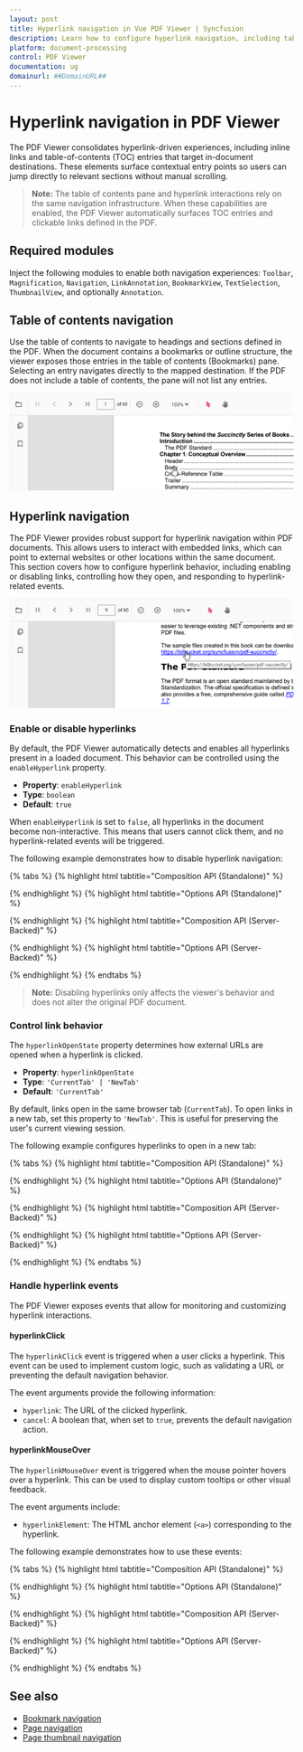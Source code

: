 ```yaml
---
layout: post
title: Hyperlink navigation in Vue PDF Viewer | Syncfusion
description: Learn how to configure hyperlink navigation, including table-of-contents entries, in the Syncfusion PDF Viewer control for Vue.
platform: document-processing
control: PDF Viewer
documentation: ug
domainurl: ##DomainURL##
---
```


# Hyperlink navigation in PDF Viewer

The PDF Viewer consolidates hyperlink-driven experiences, including inline links and table-of-contents (TOC) entries that target in-document destinations. These elements surface contextual entry points so users can jump directly to relevant sections without manual scrolling.

> **Note:** The table of contents pane and hyperlink interactions rely on the same navigation infrastructure. When these capabilities are enabled, the PDF Viewer automatically surfaces TOC entries and clickable links defined in the PDF.

## Required modules

Inject the following modules to enable both navigation experiences: `Toolbar`, `Magnification`, `Navigation`, `LinkAnnotation`, `BookmarkView`, `TextSelection`, `ThumbnailView`, and optionally `Annotation`.

## Table of contents navigation

Use the table of contents to navigate to headings and sections defined in the PDF. When the document contains a bookmarks or outline structure, the viewer exposes those entries in the table of contents (Bookmarks) pane. Selecting an entry navigates directly to the mapped destination. If the PDF does not include a table of contents, the pane will not list any entries.

![Table of contents pane in PDF Viewer](../images/toc.png)

## Hyperlink navigation

The PDF Viewer provides robust support for hyperlink navigation within PDF documents. This allows users to interact with embedded links, which can point to external websites or other locations within the same document. This section covers how to configure hyperlink behavior, including enabling or disabling links, controlling how they open, and responding to hyperlink-related events.

![Hyperlink Navigation in PDF Viewer](../images/link.png)

### Enable or disable hyperlinks

By default, the PDF Viewer automatically detects and enables all hyperlinks present in a loaded document. This behavior can be controlled using the `enableHyperlink` property.

- **Property**: `enableHyperlink`
- **Type**: `boolean`
- **Default**: `true`

When `enableHyperlink` is set to `false`, all hyperlinks in the document become non-interactive. This means that users cannot click them, and no hyperlink-related events will be triggered.

The following example demonstrates how to disable hyperlink navigation:

{% tabs %}
{% highlight html tabtitle="Composition API (Standalone)" %}
<template>
  <div id="app">
    <ejs-pdfviewer id="pdfViewer" :documentPath="documentPath" :resourceUrl="resourceUrl" :enableHyperlink="false">
    </ejs-pdfviewer>
  </div>
</template>

<script setup>
import {
  PdfViewerComponent as EjsPdfviewer, Toolbar, Magnification, Navigation, Annotation,
  LinkAnnotation, ThumbnailView, BookmarkView, TextSelection
} from '@syncfusion/ej2-vue-pdfviewer';
import { provide } from 'vue';

const documentPath = 'https://cdn.syncfusion.com/content/pdf/pdf-succinctly.pdf';
const resourceUrl = 'https://cdn.syncfusion.com/ej2/24.1.41/dist/ej2-pdfviewer-lib';

defineProps();

provide('PdfViewer', [Toolbar, Magnification, Navigation, Annotation, LinkAnnotation,
  ThumbnailView, BookmarkView, TextSelection]);
</script>
{% endhighlight %}
{% highlight html tabtitle="Options API (Standalone)" %}
<template>
  <div id="app">
    <ejs-pdfviewer id="pdfViewer" :documentPath="documentPath" :resourceUrl="resourceUrl" :enableHyperlink="false">
    </ejs-pdfviewer>
  </div>
</template>

<script>
import {
  PdfViewerComponent, Toolbar, Magnification, Navigation, Annotation,
  LinkAnnotation, ThumbnailView, BookmarkView, TextSelection
} from '@syncfusion/ej2-vue-pdfviewer';

export default {
  name: 'App',
  components: {
    'ejs-pdfviewer': PdfViewerComponent
  },
  data() {
    return {
      documentPath: 'https://cdn.syncfusion.com/content/pdf/pdf-succinctly.pdf',
      resourceUrl: 'https://cdn.syncfusion.com/ej2/24.1.41/dist/ej2-pdfviewer-lib'
    };
  },
  provide: {
    PdfViewer: [Toolbar, Magnification, Navigation, Annotation, LinkAnnotation,
      ThumbnailView, BookmarkView, TextSelection]
  }
};
</script>
{% endhighlight %}
{% highlight html tabtitle="Composition API (Server-Backed)" %}
<template>
  <div id="app">
    <ejs-pdfviewer id="pdfViewer" :serviceUrl="serviceUrl" :documentPath="documentPath" :enableHyperlink="false">
    </ejs-pdfviewer>
  </div>
</template>

<script setup>
import {
  PdfViewerComponent as EjsPdfviewer, Toolbar, Magnification, Navigation, Annotation,
  LinkAnnotation, ThumbnailView, BookmarkView, TextSelection
} from '@syncfusion/ej2-vue-pdfviewer';
import { provide } from 'vue';

const serviceUrl = 'https://document.syncfusion.com/web-services/pdf-viewer/api/pdfviewer';
const documentPath = 'https://cdn.syncfusion.com/content/pdf/pdf-succinctly.pdf';

defineProps();

provide('PdfViewer', [Toolbar, Magnification, Navigation, Annotation, LinkAnnotation,
  ThumbnailView, BookmarkView, TextSelection]);
</script>
{% endhighlight %}
{% highlight html tabtitle="Options API (Server-Backed)" %}
<template>
  <div id="app">
    <ejs-pdfviewer id="pdfViewer" :serviceUrl="serviceUrl" :documentPath="documentPath" :enableHyperlink="false">
    </ejs-pdfviewer>
  </div>
</template>

<script>
import {
  PdfViewerComponent, Toolbar, Magnification, Navigation, Annotation,
  LinkAnnotation, ThumbnailView, BookmarkView, TextSelection
} from '@syncfusion/ej2-vue-pdfviewer';

export default {
  name: 'App',
  components: {
    'ejs-pdfviewer': PdfViewerComponent
  },
  data() {
    return {
      serviceUrl: 'https://document.syncfusion.com/web-services/pdf-viewer/api/pdfviewer',
      documentPath: 'https://cdn.syncfusion.com/content/pdf/pdf-succinctly.pdf'
    };
  },
  provide: {
    PdfViewer: [Toolbar, Magnification, Navigation, Annotation, LinkAnnotation,
      ThumbnailView, BookmarkView, TextSelection]
  }
};
</script>
{% endhighlight %}
{% endtabs %}

> **Note:** Disabling hyperlinks only affects the viewer's behavior and does not alter the original PDF document.

### Control link behavior

The `hyperlinkOpenState` property determines how external URLs are opened when a hyperlink is clicked.

- **Property**: `hyperlinkOpenState`
- **Type**: `'CurrentTab' | 'NewTab'`
- **Default**: `'CurrentTab'`

By default, links open in the same browser tab (`CurrentTab`). To open links in a new tab, set this property to `'NewTab'`. This is useful for preserving the user's current viewing session.

The following example configures hyperlinks to open in a new tab:

{% tabs %}
{% highlight html tabtitle="Composition API (Standalone)" %}
<template>
  <div id="app">
    <ejs-pdfviewer id="pdfViewer" :documentPath="documentPath" :resourceUrl="resourceUrl"
      :hyperlinkOpenState="hyperlinkOpenState">
    </ejs-pdfviewer>
  </div>
</template>

<script setup>
import {
  PdfViewerComponent as EjsPdfviewer, Toolbar, Magnification, Navigation, Annotation,
  LinkAnnotation, ThumbnailView, BookmarkView, TextSelection
} from '@syncfusion/ej2-vue-pdfviewer';
import { provide } from 'vue';

const documentPath = 'https://cdn.syncfusion.com/content/pdf/pdf-succinctly.pdf';
const resourceUrl = 'https://cdn.syncfusion.com/ej2/24.1.41/dist/ej2-pdfviewer-lib';
const hyperlinkOpenState = 'NewTab';

defineProps();

provide('PdfViewer', [Toolbar, Magnification, Navigation, Annotation, LinkAnnotation,
  ThumbnailView, BookmarkView, TextSelection]);
</script>
{% endhighlight %}
{% highlight html tabtitle="Options API (Standalone)" %}
<template>
  <div id="app">
    <ejs-pdfviewer id="pdfViewer" :documentPath="documentPath" :resourceUrl="resourceUrl"
      :hyperlinkOpenState="hyperlinkOpenState">
    </ejs-pdfviewer>
  </div>
</template>

<script>
import {
  PdfViewerComponent, Toolbar, Magnification, Navigation, Annotation,
  LinkAnnotation, ThumbnailView, BookmarkView, TextSelection
} from '@syncfusion/ej2-vue-pdfviewer';

export default {
  name: 'App',
  components: {
    'ejs-pdfviewer': PdfViewerComponent
  },
  data() {
    return {
      documentPath: 'https://cdn.syncfusion.com/content/pdf/pdf-succinctly.pdf',
      resourceUrl: 'https://cdn.syncfusion.com/ej2/24.1.41/dist/ej2-pdfviewer-lib',
      hyperlinkOpenState: 'NewTab'
    };
  },
  provide: {
    PdfViewer: [Toolbar, Magnification, Navigation, Annotation, LinkAnnotation,
      ThumbnailView, BookmarkView, TextSelection]
  }
};
</script>
{% endhighlight %}
{% highlight html tabtitle="Composition API (Server-Backed)" %}
<template>
  <div id="app">
    <ejs-pdfviewer id="pdfViewer" :serviceUrl="serviceUrl" :documentPath="documentPath"
      :hyperlinkOpenState="hyperlinkOpenState">
    </ejs-pdfviewer>
  </div>
</template>

<script setup>
import {
  PdfViewerComponent as EjsPdfviewer, Toolbar, Magnification, Navigation, Annotation,
  LinkAnnotation, ThumbnailView, BookmarkView, TextSelection
} from '@syncfusion/ej2-vue-pdfviewer';
import { provide } from 'vue';

const serviceUrl = 'https://document.syncfusion.com/web-services/pdf-viewer/api/pdfviewer';
const documentPath = 'https://cdn.syncfusion.com/content/pdf/pdf-succinctly.pdf';
const hyperlinkOpenState = 'NewTab';

defineProps();

provide('PdfViewer', [Toolbar, Magnification, Navigation, Annotation, LinkAnnotation,
  ThumbnailView, BookmarkView, TextSelection]);
</script>
{% endhighlight %}
{% highlight html tabtitle="Options API (Server-Backed)" %}
<template>
  <div id="app">
    <ejs-pdfviewer id="pdfViewer" :serviceUrl="serviceUrl" :documentPath="documentPath"
      :hyperlinkOpenState="hyperlinkOpenState">
    </ejs-pdfviewer>
  </div>
</template>

<script>
import {
  PdfViewerComponent, Toolbar, Magnification, Navigation, Annotation,
  LinkAnnotation, ThumbnailView, BookmarkView, TextSelection
} from '@syncfusion/ej2-vue-pdfviewer';

export default {
  name: 'App',
  components: {
    'ejs-pdfviewer': PdfViewerComponent
  },
  data() {
    return {
      serviceUrl: 'https://document.syncfusion.com/web-services/pdf-viewer/api/pdfviewer',
      documentPath: 'https://cdn.syncfusion.com/content/pdf/pdf-succinctly.pdf',
      hyperlinkOpenState: 'NewTab'
    };
  },
  provide: {
    PdfViewer: [Toolbar, Magnification, Navigation, Annotation, LinkAnnotation,
      ThumbnailView, BookmarkView, TextSelection]
  }
};
</script>
{% endhighlight %}
{% endtabs %}

### Handle hyperlink events

The PDF Viewer exposes events that allow for monitoring and customizing hyperlink interactions.

#### hyperlinkClick

The `hyperlinkClick` event is triggered when a user clicks a hyperlink. This event can be used to implement custom logic, such as validating a URL or preventing the default navigation behavior.

The event arguments provide the following information:
- `hyperlink`: The URL of the clicked hyperlink.
- `cancel`: A boolean that, when set to `true`, prevents the default navigation action.

#### hyperlinkMouseOver

The `hyperlinkMouseOver` event is triggered when the mouse pointer hovers over a hyperlink. This can be used to display custom tooltips or other visual feedback.

The event arguments include:
- `hyperlinkElement`: The HTML anchor element (`<a>`) corresponding to the hyperlink.

The following example demonstrates how to use these events:

{% tabs %}
{% highlight html tabtitle="Composition API (Standalone)" %}
<template>
  <div id="app">
    <ejs-pdfviewer id="pdfViewer" :documentPath="documentPath" :resourceUrl="resourceUrl"
      @hyperlinkClick="onHyperlinkClick" @hyperlinkMouseOver="onHyperlinkMouseOver">
    </ejs-pdfviewer>
  </div>
</template>

<script setup>
import {
  PdfViewerComponent as EjsPdfviewer, Toolbar, Magnification, Navigation, Annotation,
  LinkAnnotation, ThumbnailView, BookmarkView, TextSelection
} from '@syncfusion/ej2-vue-pdfviewer';
import { provide } from 'vue';

const documentPath = 'https://cdn.syncfusion.com/content/pdf/pdf-succinctly.pdf';
const resourceUrl = 'https://cdn.syncfusion.com/ej2/24.1.41/dist/ej2-pdfviewer-lib';

defineProps();

provide('PdfViewer', [Toolbar, Magnification, Navigation, Annotation, LinkAnnotation,
  ThumbnailView, BookmarkView, TextSelection]);

const onHyperlinkClick = (args) => {
  console.log('Hyperlink Clicked:', args.hyperlink);
  // To prevent navigation, uncomment the next line.
  // args.cancel = true;
};

const onHyperlinkMouseOver = (args) => {
  console.log('Mouse is over hyperlink:', args.hyperlinkElement.href);
};
</script>
{% endhighlight %}
{% highlight html tabtitle="Options API (Standalone)" %}
<template>
  <div id="app">
    <ejs-pdfviewer id="pdfViewer" :documentPath="documentPath" :resourceUrl="resourceUrl"
      @hyperlinkClick="onHyperlinkClick" @hyperlinkMouseOver="onHyperlinkMouseOver">
    </ejs-pdfviewer>
  </div>
</template>

<script>
import {
  PdfViewerComponent, Toolbar, Magnification, Navigation, Annotation,
  LinkAnnotation, ThumbnailView, BookmarkView, TextSelection
} from '@syncfusion/ej2-vue-pdfviewer';

export default {
  name: 'App',
  components: {
    'ejs-pdfviewer': PdfViewerComponent
  },
  data() {
    return {
      documentPath: 'https://cdn.syncfusion.com/content/pdf/pdf-succinctly.pdf',
      resourceUrl: 'https://cdn.syncfusion.com/ej2/24.1.41/dist/ej2-pdfviewer-lib'
    };
  },
  provide: {
    PdfViewer: [Toolbar, Magnification, Navigation, Annotation, LinkAnnotation,
      ThumbnailView, BookmarkView, TextSelection]
  },
  methods: {
    onHyperlinkClick(args) {
      console.log('Hyperlink Clicked:', args.hyperlink);
      // args.cancel = true;
    },
    onHyperlinkMouseOver(args) {
      console.log('Mouse is over hyperlink:', args.hyperlinkElement.href);
    }
  }
};
</script>
{% endhighlight %}
{% highlight html tabtitle="Composition API (Server-Backed)" %}
<template>
  <div id="app">
    <ejs-pdfviewer id="pdfViewer" :serviceUrl="serviceUrl" :documentPath="documentPath"
      @hyperlinkClick="onHyperlinkClick" @hyperlinkMouseOver="onHyperlinkMouseOver">
    </ejs-pdfviewer>
  </div>
</template>

<script setup>
import {
  PdfViewerComponent as EjsPdfviewer, Toolbar, Magnification, Navigation, Annotation,
  LinkAnnotation, ThumbnailView, BookmarkView, TextSelection
} from '@syncfusion/ej2-vue-pdfviewer';
import { provide } from 'vue';

const serviceUrl = 'https://document.syncfusion.com/web-services/pdf-viewer/api/pdfviewer';
const documentPath = 'https://cdn.syncfusion.com/content/pdf/pdf-succinctly.pdf';

defineProps();

provide('PdfViewer', [Toolbar, Magnification, Navigation, Annotation, LinkAnnotation,
  ThumbnailView, BookmarkView, TextSelection]);

const onHyperlinkClick = (args) => {
  console.log('Hyperlink Clicked:', args.hyperlink);
  // args.cancel = true;
};

const onHyperlinkMouseOver = (args) => {
  console.log('Mouse is over hyperlink:', args.hyperlinkElement.href);
};
</script>
{% endhighlight %}
{% highlight html tabtitle="Options API (Server-Backed)" %}
<template>
  <div id="app">
    <ejs-pdfviewer id="pdfViewer" :serviceUrl="serviceUrl" :documentPath="documentPath"
      @hyperlinkClick="onHyperlinkClick" @hyperlinkMouseOver="onHyperlinkMouseOver">
    </ejs-pdfviewer>
  </div>
</template>

<script>
import {
  PdfViewerComponent, Toolbar, Magnification, Navigation, Annotation,
  LinkAnnotation, ThumbnailView, BookmarkView, TextSelection
} from '@syncfusion/ej2-vue-pdfviewer';

export default {
  name: 'App',
  components: {
    'ejs-pdfviewer': PdfViewerComponent
  },
  data() {
    return {
      serviceUrl: 'https://document.syncfusion.com/web-services/pdf-viewer/api/pdfviewer',
      documentPath: 'https://cdn.syncfusion.com/content/pdf/pdf-succinctly.pdf'
    };
  },
  provide: {
    PdfViewer: [Toolbar, Magnification, Navigation, Annotation, LinkAnnotation,
      ThumbnailView, BookmarkView, TextSelection]
  },
  methods: {
    onHyperlinkClick(args) {
      console.log('Hyperlink Clicked:', args.hyperlink);
      // args.cancel = true;
    },
    onHyperlinkMouseOver(args) {
      console.log('Mouse is over hyperlink:', args.hyperlinkElement.href);
    }
  }
};
</script>
{% endhighlight %}
{% endtabs %}

## See also

- [Bookmark navigation](https://help.syncfusion.com/document-processing/pdf/pdf-viewer/vue/interactive-pdf-navigation/bookmark-navigation/)
- [Page navigation](https://help.syncfusion.com/document-processing/pdf/pdf-viewer/vue/interactive-pdf-navigation/page-navigation/)
- [Page thumbnail navigation](https://help.syncfusion.com/document-processing/pdf/pdf-viewer/vue/interactive-pdf-navigation/page-thumbnail-navigation/)
